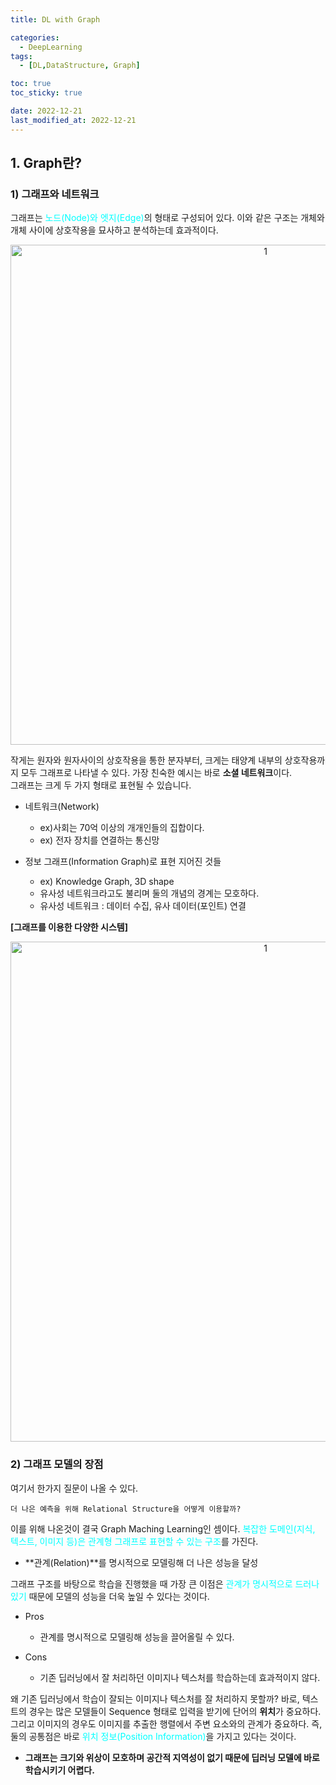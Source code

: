 ```yaml
---
title: DL with Graph

categories: 
  - DeepLearning
tags:
  - [DL,DataStructure, Graph]

toc: true
toc_sticky: true

date: 2022-12-21
last_modified_at: 2022-12-21 
---
```


## 1. Graph란?
### 1) 그래프와 네트워크
그래프는 <span style = "color:aqua">노드(Node)와 엣지(Edge)</span>의 형태로 구성되어 있다. 이와 같은 구조는 개체와 개체 사이에 상호작용을 묘사하고 분석하는데 효과적이다. 

<p align="center">
<img width="800" alt="1" src="https://user-images.githubusercontent.com/111734605/208860898-f976380a-027b-43e2-bb2b-47a8e339ea02.png">
</p>

작게는 원자와 원자사이의 상호작용을 통한 분자부터, 크게는 태양계 내부의 상호작용까지 모두 그래프로 나타낼 수 있다. 가장 친숙한 예시는 바로 **소셜 네트워크**이다.  
그래프는 크게 두 가지 형태로 표현될 수 있습니다.
- 네트워크(Network)
  -  ex)사회는 70억 이상의 개개인들의 집합이다.
  -  ex) 전자 장치를 연결하는 통신망
  
- 정보 그래프(Information Graph)로 표현 지어진 것들
  - ex) Knowledge Graph, 3D shape
  - 유사성 네트워크라고도 불리며 둘의 개념의 경계는 모호하다.
  - 유사성 네트워크 : 데이터 수집, 유사 데이터(포인트) 연결

**[그래프를 이용한 다양한 시스템]**

<p align="center">
<img width="800" alt="1" src="https://user-images.githubusercontent.com/111734605/208863617-d0d08d2e-9b32-471a-a70a-72673f51ebeb.png">
</p>

### 2) 그래프 모델의 장점

여기서 한가지 질문이 나올 수 있다.  

```
더 나은 예측을 위해 Relational Structure을 어떻게 이용할까?
```

이를 위해 나온것이 결국 Graph Maching Learning인 셈이다. <span style = "color:aqua">복잡한 도메인(지식, 텍스트, 이미지 등)은 관계형 그래프로 표현할 수 있는 구조</span>를 가진다.
- **관계(Relation)**를 명시적으로 모델링해 더 나은 성능을 달성

그래프 구조를 바탕으로 학습을 진행했을 때 가장 큰 이점은 <span style = "color:aqua">관계가 명시적으로 드러나 있기</span> 때문에 모델의 성능을 더욱 높일 수 있다는 것이다. 

- Pros
  - 관계를 명시적으로 모델링해 성능을 끌어올릴 수 있다.

- Cons
  - 기존 딥러닝에서 잘 처리하던 이미지나 텍스처를 학습하는데 효과적이지 않다.

왜 기존 딥러닝에서 학습이 잘되는 이미지나 텍스처를 잘 처리하지 못할까? 바로, 텍스트의 경우는 많은 모델들이 Sequence 형태로 입력을 받기에 단어의 **위치**가 중요하다. 그리고
이미지의 경우도 이미지를 추출한 행렬에서 주변 요소와의 관계가 중요하다. 즉, 둘의 공통점은 바로 <span style = "color:aqua">위치 정보(Position Information)</span>을 가지고 있다는 것이다.
- **그래프는 크기와 위상이 모호하며 공간적 지역성이 없기 때문에 딥러닝 모델에 바로 학습시키기 어렵다.**

